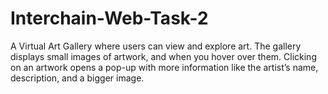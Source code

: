 # Interchain-Web-Task-2
A Virtual Art Gallery where users can view and explore art. The gallery displays small images of artwork, and when you hover over them. Clicking on an artwork opens a pop-up with more information like the artist’s name, description, and a bigger image.
